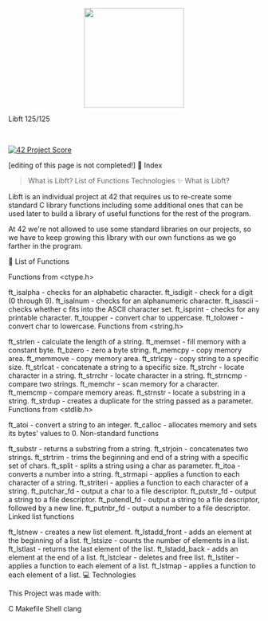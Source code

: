 <p align="center">
  <img width="200" height="200" src="https://user-images.githubusercontent.com/76873228/142725962-f47f49d4-e98a-4312-a6a2-474ab02be26b.png">
</p>

 Libft 125/125 
 
 </br>
 
[![42 Project Score](https://42-project-badge.glitch.me/users/yogun/project/libft)]()

[editing of this page is not completed!]
🔖 Index

>What is Libft?
List of Functions
Technologies
✨ What is Libft?

Libft is an individual project at 42 that requires us to re-create some standard C library functions including some additional ones that can be used later to build a library of useful functions for the rest of the program.

At 42 we're not allowed to use some standard libraries on our projects, so we have to keep growing this library with our own functions as we go farther in the program.

📑 List of Functions

Functions from <ctype.h>

 ft_isalpha - checks for an alphabetic character.
 ft_isdigit - check for a digit (0 through 9).
 ft_isalnum - checks for an alphanumeric character.
 ft_isascii - checks whether c fits into the ASCII character set.
 ft_isprint - checks for any printable character.
 ft_toupper - convert char to uppercase.
 ft_tolower - convert char to lowercase.
Functions from <string.h>

 ft_strlen - calculate the length of a string.
 ft_memset - fill memory with a constant byte.
 ft_bzero - zero a byte string.
 ft_memcpy - copy memory area.
 ft_memmove - copy memory area.
 ft_strlcpy - copy string to a specific size.
 ft_strlcat - concatenate a string to a specific size.
 ft_strchr - locate character in a string.
 ft_strrchr - locate character in a string.
 ft_strncmp - compare two strings.
 ft_memchr - scan memory for a character.
 ft_memcmp - compare memory areas.
 ft_strnstr - locate a substring in a string.
 ft_strdup - creates a duplicate for the string passed as a parameter.
Functions from <stdlib.h>

 ft_atoi - convert a string to an integer.
 ft_calloc - allocates memory and sets its bytes' values to 0.
Non-standard functions

 ft_substr - returns a substring from a string.
 ft_strjoin - concatenates two strings.
 ft_strtrim - trims the beginning and end of a string with a specific set of chars.
 ft_split - splits a string using a char as parameter.
 ft_itoa - converts a number into a string.
 ft_strmapi - applies a function to each character of a string.
 ft_striteri - applies a function to each character of a string.
 ft_putchar_fd - output a char to a file descriptor.
 ft_putstr_fd - output a string to a file descriptor.
 ft_putendl_fd - output a string to a file descriptor, followed by a new line.
 ft_putnbr_fd - output a number to a file descriptor.
Linked list functions

 ft_lstnew - creates a new list element.
 ft_lstadd_front - adds an element at the beginning of a list.
 ft_lstsize - counts the number of elements in a list.
 ft_lstlast - returns the last element of the list.
 ft_lstadd_back - adds an element at the end of a list.
 ft_lstclear - deletes and free list.
 ft_lstiter - applies a function to each element of a list.
 ft_lstmap - applies a function to each element of a list.
💻 Technologies

This Project was made with:

C
Makefile
Shell
clang
